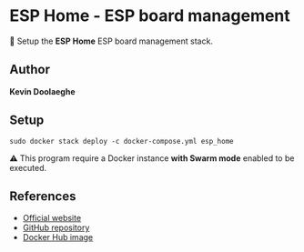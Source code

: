 # ESP Home - ESP board management

:triangular_flag_on_post: Setup the **ESP Home** ESP board management stack.

## Author

**Kevin Doolaeghe**

## Setup

```
sudo docker stack deploy -c docker-compose.yml esp_home
```

:warning: This program require a Docker instance **with Swarm mode** enabled to be executed.

## References

* [Official website](https://esphome.io/)
* [GitHub repository](https://github.com/esphome/esphome)
* [Docker Hub image](https://hub.docker.com/r/esphome/esphome)
